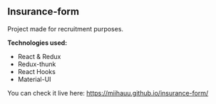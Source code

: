## Insurance-form

Project made for recruitment purposes. 

**Technologies used:**
- React & Redux
- Redux-thunk
- React Hooks
- Material-UI

You can check it live here: https://miihauu.github.io/insurance-form/
